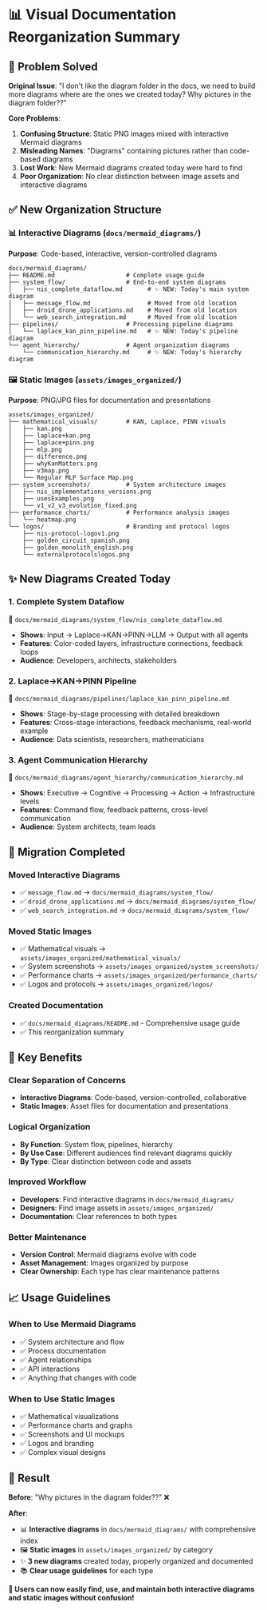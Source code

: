 # 📊 Visual Documentation Reorganization Summary

## 🎯 **Problem Solved**

**Original Issue**: "I don't like the diagram folder in the docs, we need to build more diagrams where are the ones we created today? Why pictures in the diagram folder??"

**Core Problems**:
1. **Confusing Structure**: Static PNG images mixed with interactive Mermaid diagrams
2. **Misleading Names**: "Diagrams" containing pictures rather than code-based diagrams  
3. **Lost Work**: New Mermaid diagrams created today were hard to find
4. **Poor Organization**: No clear distinction between image assets and interactive diagrams

## ✅ **New Organization Structure**

### **📊 Interactive Diagrams** (`docs/mermaid_diagrams/`)
**Purpose**: Code-based, interactive, version-controlled diagrams

```
docs/mermaid_diagrams/
├── README.md                    # Complete usage guide
├── system_flow/                 # End-to-end system diagrams
│   ├── nis_complete_dataflow.md       # ✨ NEW: Today's main system diagram
│   ├── message_flow.md                # Moved from old location
│   ├── droid_drone_applications.md    # Moved from old location  
│   └── web_search_integration.md      # Moved from old location
├── pipelines/                   # Processing pipeline diagrams
│   └── laplace_kan_pinn_pipeline.md   # ✨ NEW: Today's pipeline diagram
└── agent_hierarchy/             # Agent organization diagrams
    └── communication_hierarchy.md     # ✨ NEW: Today's hierarchy diagram
```

### **🖼️ Static Images** (`assets/images_organized/`)
**Purpose**: PNG/JPG files for documentation and presentations

```
assets/images_organized/
├── mathematical_visuals/        # KAN, Laplace, PINN visuals
│   ├── kan.png
│   ├── laplace+kan.png
│   ├── laplace+pinn.png
│   ├── mlp.png
│   ├── difference.png
│   ├── whyKanMatters.png
│   ├── v3map.png
│   └── Regular MLP Surface Map.png
├── system_screenshots/          # System architecture images
│   ├── nis_implementations_versions.png
│   ├── usesExamples.png  
│   └── v1_v2_v3_evolution_fixed.png
├── performance_charts/          # Performance analysis images
│   └── heatmap.png
└── logos/                       # Branding and protocol logos
    ├── nis-protocol-logov1.png
    ├── golden_circuit_spanish.png
    ├── golden_monolith_english.png
    └── externalprotocolslogos.png
```

## ✨ **New Diagrams Created Today**

### **1. Complete System Dataflow** 
📁 `docs/mermaid_diagrams/system_flow/nis_complete_dataflow.md`
- **Shows**: Input → Laplace→KAN→PINN→LLM → Output with all agents
- **Features**: Color-coded layers, infrastructure connections, feedback loops
- **Audience**: Developers, architects, stakeholders

### **2. Laplace→KAN→PINN Pipeline**
📁 `docs/mermaid_diagrams/pipelines/laplace_kan_pinn_pipeline.md`  
- **Shows**: Stage-by-stage processing with detailed breakdown
- **Features**: Cross-stage interactions, feedback mechanisms, real-world example
- **Audience**: Data scientists, researchers, mathematicians

### **3. Agent Communication Hierarchy**
📁 `docs/mermaid_diagrams/agent_hierarchy/communication_hierarchy.md`
- **Shows**: Executive → Cognitive → Processing → Action → Infrastructure levels
- **Features**: Command flow, feedback patterns, cross-level communication
- **Audience**: System architects, team leads

## 🔄 **Migration Completed**

### **Moved Interactive Diagrams**
- ✅ `message_flow.md` → `docs/mermaid_diagrams/system_flow/`
- ✅ `droid_drone_applications.md` → `docs/mermaid_diagrams/system_flow/`  
- ✅ `web_search_integration.md` → `docs/mermaid_diagrams/system_flow/`

### **Moved Static Images**
- ✅ Mathematical visuals → `assets/images_organized/mathematical_visuals/`
- ✅ System screenshots → `assets/images_organized/system_screenshots/`
- ✅ Performance charts → `assets/images_organized/performance_charts/`
- ✅ Logos and protocols → `assets/images_organized/logos/`

### **Created Documentation**
- ✅ `docs/mermaid_diagrams/README.md` - Comprehensive usage guide
- ✅ This reorganization summary

## 🎯 **Key Benefits**

### **Clear Separation of Concerns**
- **Interactive Diagrams**: Code-based, version-controlled, collaborative
- **Static Images**: Asset files for documentation and presentations

### **Logical Organization**
- **By Function**: System flow, pipelines, hierarchy
- **By Use Case**: Different audiences find relevant diagrams quickly
- **By Type**: Clear distinction between code and assets

### **Improved Workflow**
- **Developers**: Find interactive diagrams in `docs/mermaid_diagrams/`
- **Designers**: Find image assets in `assets/images_organized/`
- **Documentation**: Clear references to both types

### **Better Maintenance**
- **Version Control**: Mermaid diagrams evolve with code
- **Asset Management**: Images organized by purpose
- **Clear Ownership**: Each type has clear maintenance patterns

## 📈 **Usage Guidelines**

### **When to Use Mermaid Diagrams**
- ✅ System architecture and flow
- ✅ Process documentation  
- ✅ Agent relationships
- ✅ API interactions
- ✅ Anything that changes with code

### **When to Use Static Images**
- ✅ Mathematical visualizations
- ✅ Performance charts and graphs
- ✅ Screenshots and UI mockups
- ✅ Logos and branding
- ✅ Complex visual designs

## 🎉 **Result**

**Before**: "Why pictures in the diagram folder??" ❌

**After**: 
- 📊 **Interactive diagrams** in `docs/mermaid_diagrams/` with comprehensive index
- 🖼️ **Static images** in `assets/images_organized/` by category
- ✨ **3 new diagrams** created today, properly organized and documented
- 📚 **Clear usage guidelines** for each type

**🎯 Users can now easily find, use, and maintain both interactive diagrams and static images without confusion!** 